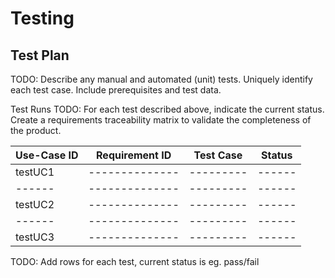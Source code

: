 # Testing

## Test Plan
TODO: Describe any manual and automated (unit) tests. Uniquely identify each test case. Include prerequisites and test data.

Test Runs
TODO: For each test described above, indicate the current status. 
Create a requirements traceability matrix to validate the completeness of the product.

| Use-Case ID | Requirement ID | Test Case | Status |
|  ------ | -------------- | --------- | ------ |
| testUC1 | -------------- | --------- | ------ |
|  ------ | -------------- | --------- | ------ |
| testUC2 | -------------- | --------- | ------ |
|  ------ | -------------- | --------- | ------ |
| testUC3 | -------------- | --------- | ------ |


TODO: Add rows for each test, current status is eg. pass/fail
